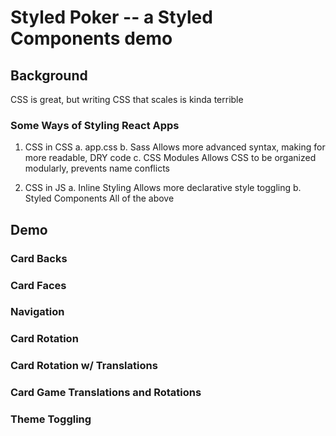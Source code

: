

# Styled Poker -- a Styled Components demo


## Background

CSS is great, but writing CSS that scales is kinda terrible

### Some Ways of Styling React Apps

1. CSS in CSS
    a. app.css
    b. Sass
        Allows more advanced syntax, making for more readable, DRY code 
    c. CSS Modules
        Allows CSS to be organized modularly, prevents name conflicts

2. CSS in JS
    a. Inline Styling
        Allows more declarative style toggling
    b. Styled Components
        All of the above 


## Demo


### Card Backs


### Card Faces


### Navigation


### Card Rotation


### Card Rotation w/ Translations


### Card Game Translations and Rotations


### Theme Toggling













